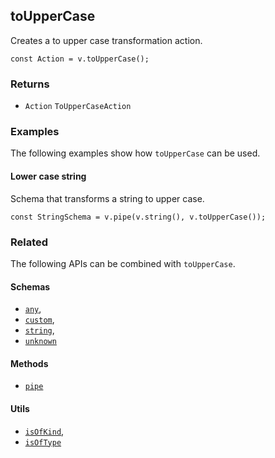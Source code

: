 toUpperCase
-----------

Creates a to upper case transformation action.

    const Action = v.toUpperCase();
    

### Returns

*   `Action` `ToUpperCaseAction`

### Examples

The following examples show how `toUpperCase` can be used.

#### Lower case string

Schema that transforms a string to upper case.

    const StringSchema = v.pipe(v.string(), v.toUpperCase());
    

### Related

The following APIs can be combined with `toUpperCase`.

#### Schemas

*   [`any`](any.md),
*   [`custom`](custom.md),
*   [`string`](string.md),
*   [`unknown`](unknown.md)

#### Methods

*   [`pipe`](pipe.md)

#### Utils

*   [`isOfKind`](isOfKind.md),
*   [`isOfType`](isOfType.md)